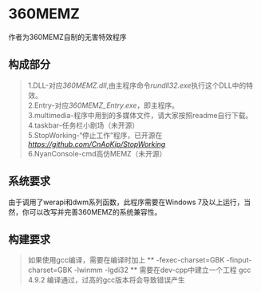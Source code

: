# 360MEMZ
作者为360MEMZ自制的无害特效程序
## 构成部分
> 1.DLL-对应*360MEMZ.dll*,由主程序命令*rundll32.exe*执行这个DLL中的特效。  
> 2.Entry-对应*360MEMZ_Entry.exe*，即主程序。  
> 3.multimedia-程序中用到的多媒体文件，请大家按照readme自行下载。  
> 4.taskbar-任务栏小剧场（未开源）  
> 5.StopWorking-“停止工作”程序，已开源在*https://github.com/CnAoKip/StopWorking*  
> 6.NyanConsole-cmd高仿MEMZ（未开源）  
## 系统要求
由于调用了werapi和dwm系列函数，此程序需要在Windows 7及以上运行，当然，你可以改写并完善360MEMZ的系统兼容性。
## 构建要求
> 如果使用gcc编译，需要在编译时加上 ** -fexec-charset=GBK -finput-charset=GBK -lwinmm -lgdi32 ** 
> 需要在dev-cpp中建立一个工程
> gcc 4.9.2 编译通过，过高的gcc版本将会导致错误产生
